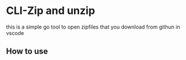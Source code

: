 # CLI-Zip and unzip
this is a simple go tool to open zipfiles that you download from githun in vscode

## How to use
